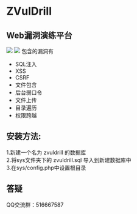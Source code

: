 ZVulDrill
=========

## Web漏洞演练平台 
![](http://x2know.qiniudn.com/28653d0c62ba00c36b90bd7046984cea_r.jpg) 
![](http://x2know.qiniudn.com/f078de7be140db6a63829cfe75be5cea_r.jpg) 
包含的漏洞有
- SQL注入
- XSS
- CSRF
- 文件包含
- 后台弱口令
- 文件上传
- 目录遍历
- 权限跨越  
  
## 安装方法:  
1.新建一个名为 zvuldrill 的数据库  
2.将sys文件夹下的 zvuldrill.sql 导入到新建数据库中  
3.在sys/config.php中设置根目录  

## 答疑
QQ交流群：516667587
